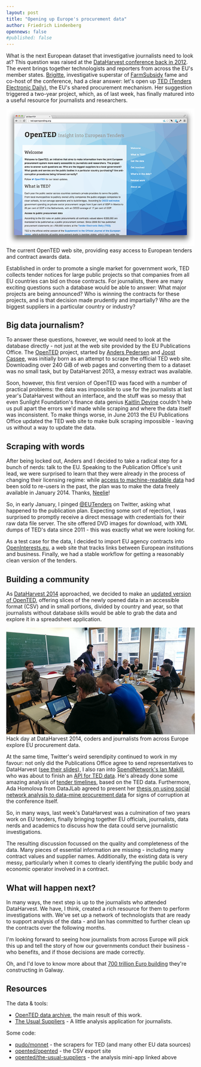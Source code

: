 ```yaml
---
layout: post
title: "Opening up Europe's procurement data"
author: Friedrich Lindenberg
opennews: false
#published: false
---
```


What is the next European dataset that investigative journalists need to look at? This question was raised at the [DataHarvest conference back in 2012](http://www.journalismfund.eu/dhc2012). The event brings together technologists and reporters from across the EU's member states. [Brigitte](http://alfter.dk/), investigative superstar of [FarmSubsidy](http://farmsubsidy.openspending.org/) fame and co-host of the conference, had a clear answer: let's open up [TED (Tenders Electronic Daily)](http://ted.europa.eu/), the EU's shared procurement mechanism. Her suggestion triggered a two-year project, which, as of last week, has finally matured into a useful resource for journalists and researchers.

<div class="captioned">
    <a href="http://ted.openspending.org"><img src="/assets/images/opented.png" class="img-responsive" alt="OpenTED"></a>
    <div class="caption">
        The current OpenTED web site, providing easy access to European 
        tenders and contract awards data.
    </div>
</div>

Established in order to promote a single market for government work, TED collects tender notices for large public projects so that companies from all EU countries can bid on those contracts. For journalists, there are many exciting questions such a database would be able to answer: What major projects are being announced? Who is winning the contracts for these projects, and is that decision made prudently and impartially? Who are the biggest suppliers in a particular country or industry?

## Big data journalism?

To answer these questions, however, we would need to look at the database directly - not just at the web site provided by the EU Publications Office. The [OpenTED](http://opented.org) project, started by [Anders Pedersen](https://twitter.com/anpe) and [Joost Cassee](http://joost.cassee.net/), was initially born as an attempt to scrape the official TED web site. Downloading over 240 GiB of web pages and converting them to a dataset was no small task, but by DataHarvest 2013, a messy extract was available.

Soon, however, this first version of OpenTED was faced with a number of practical problems: the data was impossible to use for the journalists at last year's DataHarvest without an interface, and the stuff was so messy that even Sunlight Foundation's finance data genius [Kaitlin Devine](https://twitter.com/kaitlinbdevine) couldn't help us pull apart the errors we'd made while scraping and where the data itself was inconsistent. To make things worse, in June 2013 the EU Publications Office updated the TED web site to make bulk scraping impossible - leaving us without a way to update the data.

## Scraping with words

After being locked out, Anders and I decided to take a radical step for a bunch of nerds: talk to the EU. Speaking to the Publication Office's unit lead, we were surprised to learn that they were already in the process of changing their licensing regime: while [access to machine-readable data](http://ted.europa.eu/TED/misc/legalNotice.do#copyright_notice) had been sold to re-users in the past, the plan was to make the data freely available in January 2014. Thanks, [Neelie](https://twitter.com/NeelieKroesEU)!

So, in early January, I pinged [@EUTenders](https://twitter.com/EUTenders) on Twitter, asking what happened to the publication plan. Expecting some sort of rejection, I was surprised to promptly receive a direct message with credentials for their raw data file server. The site offered DVD images for download, with XML dumps of TED's data since 2011 - this was exactly what we were looking for.

As a test case for the data, I decided to import EU agency contracts into [OpenInterests.eu](http://openinterests.eu), a web site that tracks links between European institutions and business. Finally, we had a stable workflow for getting a reasonably clean version of the tenders.

## Building a community

As [DataHarvest 2014](http://www.journalismfund.eu/dhplus) approached, we decided to make an [updated version of OpenTED](http://ted.openspending.org), offering slices of the newly opened data in an accessible format (CSV) and in small portions, divided by country and year, so that journalists without database skills would be able to grab the data and explore it in a spreadsheet application.

<div class="captioned">
    <img src="/assets/images/dhplus.png" class="img-responsive" alt="DataHarvest 2014">
    <div class="caption">
        Hack day at DataHarvest 2014, coders and journalists from across Europe explore EU procurement data.
    </div>
</div>

At the same time, Twitter's weird serendipity continued to work in my favour: not only did the Publications Office agree to send representatives to DataHarvest ([see their slides](https://speakerdeck.com/pudo/tenders-electronic-daily-from-dataharvest)), I also ran into [SpendNetwork's Ian Makill](https://spendnetwork.com//), who was about to finish an [API for TED data](http://spendnetwork.posthaven.com/tenders-electronic-daily-our-api). He's already done some amazing analysis of [tender timelines](http://tt.spendnetwork.com/), based on the TED data. Furthermore, Ada Homolova from DataJLab agreed to present her [thesis on using social network analysis to data-mine procurement data](http://ada.homolova.sk/2014/03/social-network-analysis-as-a-method-in-the-data-journalistic-toolkit-master-thesis/) for signs of corruption at the conference itself.

So, in many ways, last week's DataHarvest was a culmination of two years work on EU tenders, finally bringing together EU officials, journalists, data nerds and academics to discuss how the data could serve journalistic investigations.

The resulting discussion focussed on the quality and completeness of the data. Many pieces of essential information are missing - including many contract values and supplier names. Additionally, the existing data is very messy, particularly when it comes to clearly identifying the public body and economic operator involved in a contract.

## What will happen next?

In many ways, the next step is up to the journalists who attended DataHarvest. We have, I think, created a rich resource for them to perform investigations with. We've set up a network of technologists that are ready to support analysis of the data - and Ian has committed to further clean up the contracts over the following months.

I'm looking forward to seeing how journalists from across Europe will pick this up and tell the story of how our governments conduct their business - who benefits, and if those decisions are made correctly.

Oh, and I'd love to know more about that [700 trillion Euro building](http://ted.europa.eu/udl?uri=TED:NOTICE:271715-2013:TEXT:EN:HTML) they're constructing in Galway.

## Resources

The data & tools:

* [OpenTED data archive](http://ted.openspending.org/), the main result of this work.
* [The Usual Suppliers](http://usual-suppliers.pudo.org/) - A little analysis application for journalists.

Some code: 

* [pudo/monnet](https://github.com/pudo/monnet) - the scrapers for TED (and many other EU data sources)
* [opented/opented](https://github.com/opented/opented) - the CSV export site
* [opented/the-usual-suppliers](https://github.com/opented/the-usual-suppliers) - the analysis mini-app linked above

